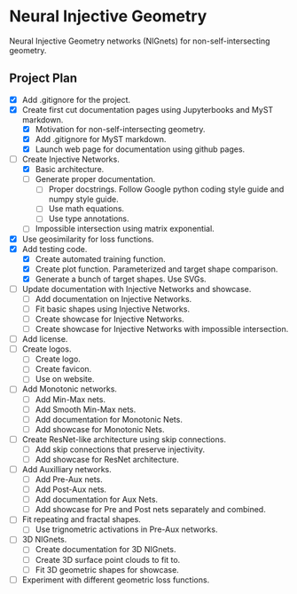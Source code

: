 # Neural Injective Geometry
Neural Injective Geometry networks (NIGnets) for non-self-intersecting geometry.


## Project Plan
- [x] Add .gitignore for the project.
- [x] Create first cut documentation pages using Jupyterbooks and MyST markdown.
    - [x] Motivation for non-self-intersecting geometry.
    - [x] Add .gitignore for MyST markdown.
    - [x] Launch web page for documentation using github pages.
- [ ] Create Injective Networks.
    - [x] Basic architecture.
    - [ ] Generate proper documentation.
        - [ ] Proper docstrings. Follow Google python coding style guide and numpy style guide.
        - [ ] Use math equations.
        - [ ] Use type annotations.
    - [ ] Impossible intersection using matrix exponential.
- [x] Use geosimilarity for loss functions.
- [x] Add testing code.
    - [x] Create automated training function.
    - [x] Create plot function. Parameterized and target shape comparison.
    - [x] Generate a bunch of target shapes. Use SVGs.
- [ ] Update documentation with Injective Networks and showcase.
    - [ ] Add documentation on Injective Networks.
    - [ ] Fit basic shapes using Injective Networks.
    - [ ] Create showcase for Injective Networks.
    - [ ] Create showcase for Injective Networks with impossible intersection.
- [ ] Add license.
- [ ] Create logos.
    - [ ] Create logo.
    - [ ] Create favicon.
    - [ ] Use on website.
- [ ] Add Monotonic networks.
    - [ ] Add Min-Max nets.
    - [ ] Add Smooth Min-Max nets.
    - [ ] Add documentation for Monotonic Nets.
    - [ ] Add showcase for Monotonic Nets.
- [ ] Create ResNet-like architecture using skip connections.
    - [ ] Add skip connections that preserve injectivity.
    - [ ] Add showcase for ResNet architecture.
- [ ] Add Auxilliary networks.
    - [ ] Add Pre-Aux nets.
    - [ ] Add Post-Aux nets.
    - [ ] Add documentation for Aux Nets.
    - [ ] Add showcase for Pre and Post nets separately and combined.
- [ ] Fit repeating and fractal shapes.
    - [ ] Use trignometric activations in Pre-Aux networks.
- [ ] 3D NIGnets.
    - [ ] Create documentation for 3D NIGnets.
    - [ ] Create 3D surface point clouds to fit to.
    - [ ] Fit 3D geometric shapes for showcase.
- [ ] Experiment with different geometric loss functions.